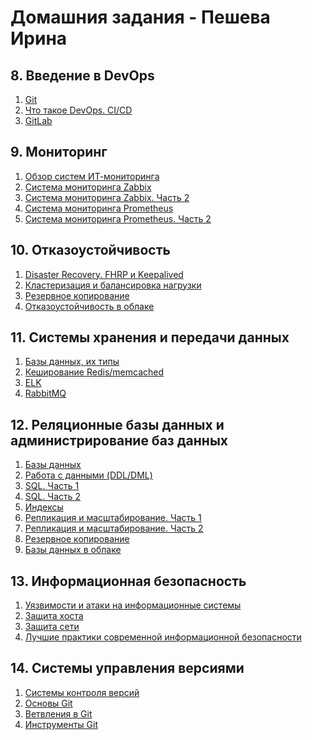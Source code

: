 # Домашния задания - Пешева Ирина

## 8. Введение в DevOps

1. [Git](homework/08.01-Git/README.md)
2. [Что такое DevOps. CI/CD](homework/08.02-CICD/README.md)
3. [GitLab](homework/08.03-GitLab/README.md)

## 9. Мониторинг

1. [Обзор систем ИТ-мониторинга](homework/09.01-MonitoringOverview/README.md)
2. [Система мониторинга Zabbix](homework/09.02-Zabbix-1/README.md)
3. [Система мониторинга Zabbix. Часть 2](homework/09.03-Zabbix-2/README.md)
4. [Система мониторинга Prometheus](homework/09.04-Prometheus/README.md)
5. [Система мониторинга Prometheus. Часть 2](homework/09.05-Prometheus-2/README.md)

## 10. Отказоустойчивость

1. [Disaster Recovery. FHRP и Keepalived](homework/10.01-FHRPAndKeepalived/README.md)
2. [Кластеризация и балансировка нагрузки](homework/10.02-ClusteringAndLoadBalancing/README.md)
3. [Резервное копирование](homework/10.03-Backup/README.md)
4. [Отказоустойчивость в облаке](homework/10.04-CloudResilience/README.md)

## 11. Системы хранения и передачи данных

1. [Базы данных, их типы](homework/11.01-TypesOfDatabases/README.md)
2. [Кеширование Redis/memcached](homework/11.02-CachingWithMemcachedAndRedis/README.md)
3. [ELK](homework/11.03-ELK/README.md)
4. [RabbitMQ](homework/11.04-RabbitMQ/README.md)

## 12. Реляционные базы данных и администрирование баз данных

1. [Базы данных](homework/12.01-Databases/README.md)
2. [Работа с данными (DDL/DML)](homework/12.02-DataOperations/README.md)
3. [SQL. Часть 1](homework/12.03-SQL_1/README.md)
4. [SQL. Часть 2](homework/12.04-SQL_2/README.md)
5. [Индексы](homework/12.05-Index/README.md)
6. [Репликация и масштабирование. Часть 1](homework/12.06-Replication_1/README.md)
7. [Репликация и масштабирование. Часть 2](homework/12.07-Replication_2/README.md)
8. [Резервное копирование](homework/12.08-Backup/README.md)
9. [Базы данных в облаке](homework/12.09-DatabasesInCloud/README.md)

## 13. Информационная безопасность

1. [Уязвимости и атаки на информационные системы](homework/13.01-VulnerabilitiesAndAttacks/README.md)
2. [Защита хоста](homework/13.02-HostProtection/README.md)
3. [Защита сети](homework/13.03-NetworkProtection/README.md)
4. [Лучшие практики современной информационной безопасности]()

## 14. Системы управления версиями

1. [Системы контроля версий]()
2. [Основы Git]()
3. [Ветвления в Git]()
4. [Инструменты Git]()
